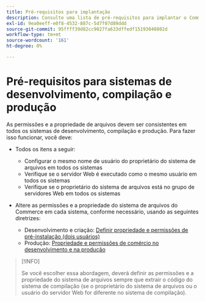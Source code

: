```yaml
---
title: Pré-requisitos para implantação
description: Consulte uma lista de pré-requisitos para implantar o Commerce em um sistema de desenvolvimento, compilação ou produção.
exl-id: 9ea0eeff-e0f8-4532-887c-5d7f07d89ddd
source-git-commit: 95ffff39d82cc9027fa633dffedf15193040802d
workflow-type: tm+mt
source-wordcount: '161'
ht-degree: 0%

---
```


# Pré-requisitos para sistemas de desenvolvimento, compilação e produção

As permissões e a propriedade de arquivos devem ser consistentes em todos os sistemas de desenvolvimento, compilação e produção. Para fazer isso funcionar, você deve:

- Todos os itens a seguir:

   - Configurar o mesmo nome de usuário do proprietário do sistema de arquivos em todos os sistemas
   - Verifique se o servidor Web é executado como o mesmo usuário em todos os sistemas
   - Verifique se o proprietário do sistema de arquivos está no grupo de servidores Web em todos os sistemas

- Altere as permissões e a propriedade do sistema de arquivos do Commerce em cada sistema, conforme necessário, usando as seguintes diretrizes:

   - Desenvolvimento e criação: [Definir propriedade e permissões de pré-instalação (dois usuários)](file-system-permissions.md#set-up-two-owners-for-default-or-developer-mode)
   - Produção: [Propriedade e permissões de comércio no desenvolvimento e na produção](file-system-permissions.md)

>[!INFO]
>
>Se você escolher essa abordagem, deverá definir as permissões e a propriedade do sistema de arquivos sempre que extrair o código do sistema de compilação (se o proprietário do sistema de arquivos ou o usuário do servidor Web for diferente no sistema de compilação).
